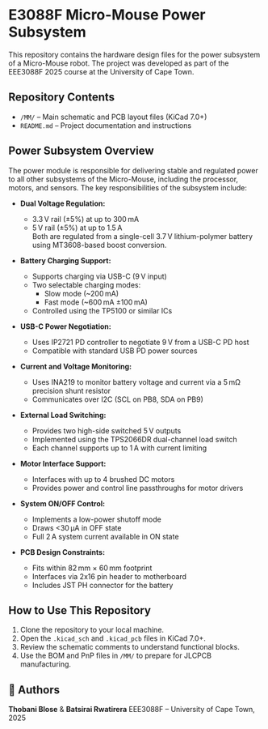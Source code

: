 # E3088F Micro-Mouse Power Subsystem

This repository contains the hardware design files for the power subsystem of a Micro-Mouse robot. The project was developed as part of the EEE3088F 2025 course at the University of Cape Town.

## Repository Contents

- `/MM/` – Main schematic and PCB layout files (KiCad 7.0+)
- `README.md` – Project documentation and instructions

## Power Subsystem Overview

The power module is responsible for delivering stable and regulated power to all other subsystems of the Micro-Mouse, including the processor, motors, and sensors. The key responsibilities of the subsystem include:

- **Dual Voltage Regulation:**  
  - 3.3 V rail (±5%) at up to 300 mA  
  - 5 V rail (±5%) at up to 1.5 A  
  Both are regulated from a single-cell 3.7 V lithium-polymer battery using MT3608-based boost conversion.

- **Battery Charging Support:**  
  - Supports charging via USB-C (9 V input)  
  - Two selectable charging modes:  
    - Slow mode (~200 mA)  
    - Fast mode (~600 mA ±100 mA)  
  - Controlled using the TP5100 or similar ICs

- **USB-C Power Negotiation:**  
  - Uses IP2721 PD controller to negotiate 9 V from a USB-C PD host  
  - Compatible with standard USB PD power sources

- **Current and Voltage Monitoring:**  
  - Uses INA219 to monitor battery voltage and current via a 5 mΩ precision shunt resistor  
  - Communicates over I2C (SCL on PB8, SDA on PB9)

- **External Load Switching:**  
  - Provides two high-side switched 5 V outputs  
  - Implemented using the TPS2066DR dual-channel load switch  
  - Each channel supports up to 1 A with current limiting

- **Motor Interface Support:**  
  - Interfaces with up to 4 brushed DC motors  
  - Provides power and control line passthroughs for motor drivers

- **System ON/OFF Control:**  
  - Implements a low-power shutoff mode  
  - Draws <30 μA in OFF state  
  - Full 2 A system current available in ON state

- **PCB Design Constraints:**  
  - Fits within 82 mm × 60 mm footprint  
  - Interfaces via 2x16 pin header to motherboard  
  - Includes JST PH connector for the battery

## How to Use This Repository

1. Clone the repository to your local machine.
2. Open the `.kicad_sch` and `.kicad_pcb` files in KiCad 7.0+.
3. Review the schematic comments to understand functional blocks.
4. Use the BOM and PnP files in `/MM/` to prepare for JLCPCB manufacturing.

## 👤 Authors

**Thobani Blose** & **Batsirai Rwatirera** 
EEE3088F – University of Cape Town, 2025
